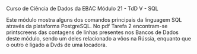 Curso de Ciência de Dados da EBAC
Módulo 21 - TdD V - SQL

Este módulo mostra alguns dos comandos principais da linguagem SQL através da plataforma PostgreSQL. 
No pdf Tarefa 2 encontram-se printscreens das contagens de linhas presentes nos Bancos de Dados deste módulo, sendo um deles relacionado
a vôos na Rússia, enquanto que o outro é ligado a Dvds de uma locadora.
